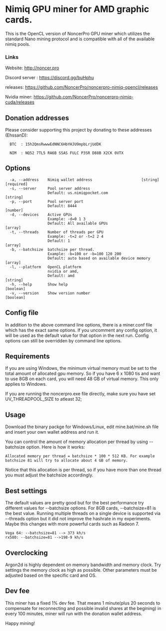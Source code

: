 # Nimiq GPU miner for AMD graphic cards.

This is the OpenCL version of NoncerPro GPU miner which utilizes the standard Nano mining protocol and is compatible with all of the available nimiq pools.

### Links 

Website: http://noncer.pro

Discord server : https://discord.gg/buHphu

releases: https://github.com/NoncerPro/noncerpro-nimiq-opencl/releases

Nvidia miner: https://github.com/NoncerPro/noncerpro-nimiq-cuda/releases

Donation addresses
-------------------

Please consider supporting this project by donating to these addresses (EhssanD):

	  BTC  : 15h2QmsRwwwEdNNC6HbYHJU9mpbLrjUdDK

      NIM  : NQ52 7TL5 RA6B SSAS FULC P3SR D88B X2CK 0VTX


Options
------------------------------------------
```
  -a, --address    Nimiq wallet address                      [string] [required]
  -s, --server     Pool server address
                   Default: us.nimiqpocket.com                               [string]
  -p, --port       Pool server port
                   Default: 8444                                        [number]
  -d, --devices    Active GPUs
                   Example: -d=0 1 3
                   Default: All available GPUs                           [array]
  -t, --threads    Number of threads per GPU
                   Example: -t=2 or -t=2 2 4
                   Default: 1                                            [array]
  -b, --batchsize  batchsize per thread.
                   Example: -b=100 or -b=100 120 200
                   Default: auto based on available device memory        [array]
  -l, --platform   OpenCL platform
                   nvidia or amd,
                   Default: amd                                         [string]
  -h, --help       Show help                                           [boolean]
  -v, --version    Show version number                                 [boolean]
```

Config file
------------------------------------------
In addition to the above command line options, there is a miner.conf file which has the exact same options. If you uncomment any config option, it will be used as the default value for that option in the next run. Config options can still be overridden by command line options.


Requirements
------------------------------------------
If you are using Windows, the minimum virtual memory must be set to the total amount of allocated gpu memory. So if you have 6 x 1080 tis and want to use 8GB on each card, you will need 48 GB of virtual memory. This only applies to Windows.

If you are running the noncerpro.exe file directly, make sure you have set UV_THREADPOOL_SIZE to atleast 32;

Usage
------------------------------------------
Download the binary packge for Windows/Linux, edit mine.bat/mine.sh file and insert your own wallet address and run it.

You can control the amount of memory allocation per thread by using --batchsize option. Here is how it works:

    Allocated memory per thread = batchsize * 100 * 512 KB. For example batchsize 81 will try to allocate about 4 GB of memory.

Notice that this allocation is per thread, so if you have more than one thread you must adjust the batchsize accordingly.
    
    
Best settings
------------------------------------------
The default values are pretty good but for the best performance try different values for --batchsize options. For 8GB cards, --batchsize=81 is the best value. Running multiple threads on a single device is supported via --threads option but it did not improve the hashrate in my experiments. Maybe this changes with more powerful cards such as Radeon 7.
    
    Vega 64: --batchsize=81 --> 373 kh/s
    rx580: --batchsize=81 -->198-9 kh/s

Overclocking
------------------------------------------
Argon2d is highly dependent on memory bandwidth and memory clock. Try settings the memory clock as high as possible. Other parameters must be adjusted based on the specific card and OS.

Dev fee
------------------------------------------
This miner has a fixed 1% dev fee. That means 1 minute(plus 20 seconds to compensate for reconnecting and possible invalid shares at the begining) in every 100 minutes, miner will run with the donation wallet address. 

Happy mining!
